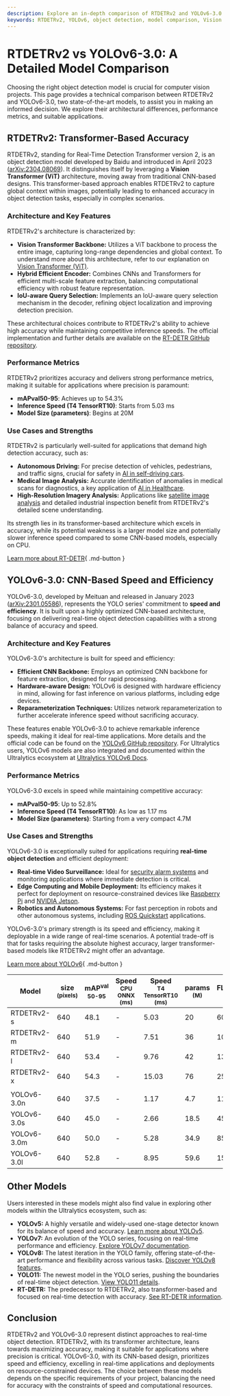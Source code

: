 ```yaml
---
description: Explore an in-depth comparison of RTDETRv2 and YOLOv6-3.0. Learn about architecture, performance, and use cases to choose the right object detection model.
keywords: RTDETRv2, YOLOv6, object detection, model comparison, Vision Transformer, CNN, real-time AI, AI in computer vision, Ultralytics, accuracy vs speed
---
```


# RTDETRv2 vs YOLOv6-3.0: A Detailed Model Comparison

Choosing the right object detection model is crucial for computer vision projects. This page provides a technical comparison between RTDETRv2 and YOLOv6-3.0, two state-of-the-art models, to assist you in making an informed decision. We explore their architectural differences, performance metrics, and suitable applications.

<script async src="https://cdn.jsdelivr.net/npm/chart.js@3.9.1/dist/chart.min.js"></script>
<script defer src="../../javascript/benchmark.js"></script>

<canvas id="modelComparisonChart" width="1024" height="400" active-models='["RTDETRv2", "YOLOv6-3.0"]'></canvas>

## RTDETRv2: Transformer-Based Accuracy

RTDETRv2, standing for Real-Time Detection Transformer version 2, is an object detection model developed by Baidu and introduced in April 2023 ([arXiv:2304.08069](https://arxiv.org/abs/2304.08069)). It distinguishes itself by leveraging a **Vision Transformer (ViT)** architecture, moving away from traditional CNN-based designs. This transformer-based approach enables RTDETRv2 to capture global context within images, potentially leading to enhanced accuracy in object detection tasks, especially in complex scenarios.

### Architecture and Key Features

RTDETRv2's architecture is characterized by:

- **Vision Transformer Backbone:** Utilizes a ViT backbone to process the entire image, capturing long-range dependencies and global context. To understand more about this architecture, refer to our explanation on [Vision Transformer (ViT)](https://www.ultralytics.com/glossary/vision-transformer-vit).
- **Hybrid Efficient Encoder:** Combines CNNs and Transformers for efficient multi-scale feature extraction, balancing computational efficiency with robust feature representation.
- **IoU-aware Query Selection:** Implements an IoU-aware query selection mechanism in the decoder, refining object localization and improving detection precision.

These architectural choices contribute to RTDETRv2's ability to achieve high accuracy while maintaining competitive inference speeds. The official implementation and further details are available on the [RT-DETR GitHub repository](https://github.com/lyuwenyu/RT-DETR/tree/main/rtdetrv2_pytorch).

### Performance Metrics

RTDETRv2 prioritizes accuracy and delivers strong performance metrics, making it suitable for applications where precision is paramount:

- **mAPval50-95**: Achieves up to 54.3%
- **Inference Speed (T4 TensorRT10)**: Starts from 5.03 ms
- **Model Size (parameters)**: Begins at 20M

### Use Cases and Strengths

RTDETRv2 is particularly well-suited for applications that demand high detection accuracy, such as:

- **Autonomous Driving:** For precise detection of vehicles, pedestrians, and traffic signs, crucial for safety in [AI in self-driving cars](https://www.ultralytics.com/solutions/ai-in-self-driving).
- **Medical Image Analysis:** Accurate identification of anomalies in medical scans for diagnostics, a key application of [AI in Healthcare](https://www.ultralytics.com/solutions/ai-in-healthcare).
- **High-Resolution Imagery Analysis:** Applications like [satellite image analysis](https://www.ultralytics.com/glossary/satellite-image-analysis) and detailed industrial inspection benefit from RTDETRv2's detailed scene understanding.

Its strength lies in its transformer-based architecture which excels in accuracy, while its potential weakness is a larger model size and potentially slower inference speed compared to some CNN-based models, especially on CPU.

[Learn more about RT-DETR](https://docs.ultralytics.com/models/rtdetr/){ .md-button }

## YOLOv6-3.0: CNN-Based Speed and Efficiency

YOLOv6-3.0, developed by Meituan and released in January 2023 ([arXiv:2301.05586](https://arxiv.org/abs/2301.05586)), represents the YOLO series' commitment to **speed and efficiency**. It is built upon a highly optimized CNN-based architecture, focusing on delivering real-time object detection capabilities with a strong balance of accuracy and speed.

### Architecture and Key Features

YOLOv6-3.0's architecture is built for speed and efficiency:

- **Efficient CNN Backbone:** Employs an optimized CNN backbone for feature extraction, designed for rapid processing.
- **Hardware-aware Design:** YOLOv6 is designed with hardware efficiency in mind, allowing for fast inference on various platforms, including edge devices.
- **Reparameterization Techniques:** Utilizes network reparameterization to further accelerate inference speed without sacrificing accuracy.

These features enable YOLOv6-3.0 to achieve remarkable inference speeds, making it ideal for real-time applications. More details and the official code can be found on the [YOLOv6 GitHub repository](https://github.com/meituan/YOLOv6). For Ultralytics users, YOLOv6 models are also integrated and documented within the Ultralytics ecosystem at [Ultralytics YOLOv6 Docs](https://docs.ultralytics.com/models/yolov6/).

### Performance Metrics

YOLOv6-3.0 excels in speed while maintaining competitive accuracy:

- **mAPval50-95**: Up to 52.8%
- **Inference Speed (T4 TensorRT10)**: As low as 1.17 ms
- **Model Size (parameters)**: Starting from a very compact 4.7M

### Use Cases and Strengths

YOLOv6-3.0 is exceptionally suited for applications requiring **real-time object detection** and efficient deployment:

- **Real-time Video Surveillance:** Ideal for [security alarm systems](https://docs.ultralytics.com/guides/security-alarm-system/) and monitoring applications where immediate detection is critical.
- **Edge Computing and Mobile Deployment:** Its efficiency makes it perfect for deployment on resource-constrained devices like [Raspberry Pi](https://docs.ultralytics.com/guides/raspberry-pi/) and [NVIDIA Jetson](https://docs.ultralytics.com/guides/nvidia-jetson/).
- **Robotics and Autonomous Systems:** For fast perception in robots and other autonomous systems, including [ROS Quickstart](https://docs.ultralytics.com/guides/ros-quickstart/) applications.

YOLOv6-3.0's primary strength is its speed and efficiency, making it deployable in a wide range of real-time scenarios. A potential trade-off is that for tasks requiring the absolute highest accuracy, larger transformer-based models like RTDETRv2 might offer an advantage.

[Learn more about YOLOv6](https://docs.ultralytics.com/models/yolov6/){ .md-button }

| Model       | size<br><sup>(pixels) | mAP<sup>val<br>50-95 | Speed<br><sup>CPU ONNX<br>(ms) | Speed<br><sup>T4 TensorRT10<br>(ms) | params<br><sup>(M) | FLOPs<br><sup>(B) |
| ----------- | --------------------- | -------------------- | ------------------------------ | ----------------------------------- | ------------------ | ----------------- |
| RTDETRv2-s  | 640                   | 48.1                 | -                              | 5.03                                | 20                 | 60                |
| RTDETRv2-m  | 640                   | 51.9                 | -                              | 7.51                                | 36                 | 100               |
| RTDETRv2-l  | 640                   | 53.4                 | -                              | 9.76                                | 42                 | 136               |
| RTDETRv2-x  | 640                   | 54.3                 | -                              | 15.03                               | 76                 | 259               |
|             |                       |                      |                                |                                     |                    |                   |
| YOLOv6-3.0n | 640                   | 37.5                 | -                              | 1.17                                | 4.7                | 11.4              |
| YOLOv6-3.0s | 640                   | 45.0                 | -                              | 2.66                                | 18.5               | 45.3              |
| YOLOv6-3.0m | 640                   | 50.0                 | -                              | 5.28                                | 34.9               | 85.8              |
| YOLOv6-3.0l | 640                   | 52.8                 | -                              | 8.95                                | 59.6               | 150.7             |

## Other Models

Users interested in these models might also find value in exploring other models within the Ultralytics ecosystem, such as:

- **YOLOv5:** A highly versatile and widely-used one-stage detector known for its balance of speed and accuracy. [Learn more about YOLOv5](https://docs.ultralytics.com/models/yolov5/).
- **YOLOv7:** An evolution of the YOLO series, focusing on real-time performance and efficiency. [Explore YOLOv7 documentation](https://docs.ultralytics.com/models/yolov7/).
- **YOLOv8:** The latest iteration in the YOLO family, offering state-of-the-art performance and flexibility across various tasks. [Discover YOLOv8 features](https://docs.ultralytics.com/models/yolov8/).
- **YOLO11:** The newest model in the YOLO series, pushing the boundaries of real-time object detection. [View YOLO11 details](https://docs.ultralytics.com/models/yolo11/).
- **RT-DETR:** The predecessor to RTDETRv2, also transformer-based and focused on real-time detection with accuracy. [See RT-DETR information](https://docs.ultralytics.com/models/rtdetr/).

## Conclusion

RTDETRv2 and YOLOv6-3.0 represent distinct approaches to real-time object detection. RTDETRv2, with its transformer architecture, leans towards maximizing accuracy, making it suitable for applications where precision is critical. YOLOv6-3.0, with its CNN-based design, prioritizes speed and efficiency, excelling in real-time applications and deployments on resource-constrained devices. The choice between these models depends on the specific requirements of your project, balancing the need for accuracy with the constraints of speed and computational resources.